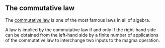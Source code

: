 ## The commutative law

The [commutative law](https://en.wikipedia.org/wiki/Commutative_property) is one of the most famous laws in all of algebra.

A law is implied by the commutative law if and only if the right-hand side can be obtained from the left-hand side by a finite number of applications of the commutative law to interchange two inputs to the magma operation.
